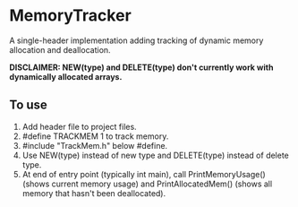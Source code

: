 # MemoryTracker
A single-header implementation adding tracking of dynamic memory allocation and deallocation.

**DISCLAIMER: NEW(type) and DELETE(type) don't currently work with dynamically allocated arrays.**

## To use
1. Add header file to project files.
2. #define TRACKMEM 1 to track memory.
3. #include "TrackMem.h" below #define.
4. Use NEW(type) instead of new type and DELETE(type) instead of delete type.
5. At end of entry point (typically int main), call PrintMemoryUsage() (shows current memory usage) and PrintAllocatedMem() (shows all memory that hasn't been deallocated).
